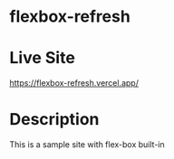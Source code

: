 # flexbox-refresh

# Live Site
https://flexbox-refresh.vercel.app/

# Description

This is a sample site with flex-box built-in
